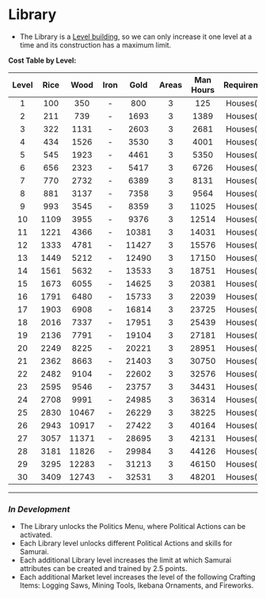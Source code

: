 # Library

- The Library is a [Level building](../index.md#types-of-buildings), so we can only increase it one level at a time and its construction has a maximum limit.

**Cost Table by Level:**

| Level | Rice  | Wood  | Iron  | Gold  | Areas | Man Hours | Requirement | Máx. level |
| :---: | :---: | :---: | :---: | :---: | :---: | :-------: | :---------: | :--------: |
|   1   |  100  |  350  |   -   |  800  |   3   |    125    | Houses(40)  |     30     |
|   2   |  211  |  739  |   -   | 1693  |   3   |   1389    | Houses(40)  |     30     |
|   3   |  322  | 1131  |   -   | 2603  |   3   |   2681    | Houses(40)  |     30     |
|   4   |  434  | 1526  |   -   | 3530  |   3   |   4001    | Houses(40)  |     30     |
|   5   |  545  | 1923  |   -   | 4461  |   3   |   5350    | Houses(40)  |     30     |
|   6   |  656  | 2323  |   -   | 5417  |   3   |   6726    | Houses(40)  |     30     |
|   7   |  770  | 2732  |   -   | 6389  |   3   |   8131    | Houses(40)  |     30     |
|   8   |  881  | 3137  |   -   | 7358  |   3   |   9564    | Houses(40)  |     30     |
|   9   |  993  | 3545  |   -   | 8359  |   3   |   11025   | Houses(40)  |     30     |
|  10   | 1109  | 3955  |   -   | 9376  |   3   |   12514   | Houses(40)  |     30     |
|  11   | 1221  | 4366  |   -   | 10381 |   3   |   14031   | Houses(40)  |     30     |
|  12   | 1333  | 4781  |   -   | 11427 |   3   |   15576   | Houses(40)  |     30     |
|  13   | 1449  | 5212  |   -   | 12490 |   3   |   17150   | Houses(40)  |     30     |
|  14   | 1561  | 5632  |   -   | 13533 |   3   |   18751   | Houses(40)  |     30     |
|  15   | 1673  | 6055  |   -   | 14625 |   3   |   20381   | Houses(40)  |     30     |
|  16   | 1791  | 6480  |   -   | 15733 |   3   |   22039   | Houses(40)  |     30     |
|  17   | 1903  | 6908  |   -   | 16814 |   3   |   23725   | Houses(40)  |     30     |
|  18   | 2016  | 7337  |   -   | 17951 |   3   |   25439   | Houses(40)  |     30     |
|  19   | 2136  | 7791  |   -   | 19104 |   3   |   27181   | Houses(40)  |     30     |
|  20   | 2249  | 8225  |   -   | 20221 |   3   |   28951   | Houses(40)  |     30     |
|  21   | 2362  | 8663  |   -   | 21403 |   3   |   30750   | Houses(40)  |     30     |
|  22   | 2482  | 9104  |   -   | 22602 |   3   |   32576   | Houses(40)  |     30     |
|  23   | 2595  | 9546  |   -   | 23757 |   3   |   34431   | Houses(40)  |     30     |
|  24   | 2708  | 9991  |   -   | 24985 |   3   |   36314   | Houses(40)  |     30     |
|  25   | 2830  | 10467 |   -   | 26229 |   3   |   38225   | Houses(40)  |     30     |
|  26   | 2943  | 10917 |   -   | 27422 |   3   |   40164   | Houses(40)  |     30     |
|  27   | 3057  | 11371 |   -   | 28695 |   3   |   42131   | Houses(40)  |     30     |
|  28   | 3181  | 11826 |   -   | 29984 |   3   |   44126   | Houses(40)  |     30     |
|  29   | 3295  | 12283 |   -   | 31213 |   3   |   46150   | Houses(40)  |     30     |
|  30   | 3409  | 12743 |   -   | 32531 |   3   |   48201   | Houses(40)  |     30     |

---

### *In Development*

- The Library unlocks the Politics Menu, where Political Actions can be activated.
- Each Library level unlocks different Political Actions and skills for Samurai.
- Each additional Library level increases the limit at which Samurai attributes can be created and trained by 2.5 points.
- Each additional Market level increases the level of the following Crafting Items: Logging Saws, Mining Tools, Ikebana Ornaments, and Fireworks.